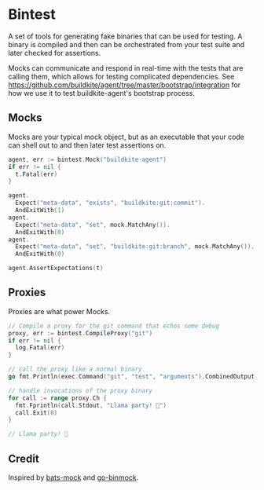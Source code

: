 Bintest
=======

A set of tools for generating fake binaries that can be used for testing. A binary is compiled and then can be orchestrated from your test suite and later checked for assertions.

Mocks can communicate and respond in real-time with the tests that are calling them, which allows for testing complicated dependencies. See https://github.com/buildkite/agent/tree/master/bootstrap/integration for how we use it to test buildkite-agent's bootstrap process.

Mocks
-----

Mocks are your typical mock object, but as an executable that your code can shell out to and then later test assertions on.

```go
agent, err := bintest.Mock("buildkite-agent")
if err != nil {
  t.Fatal(err)
}

agent.
  Expect("meta-data", "exists", "buildkite:git:commit").
  AndExitWith(1)
agent.
  Expect("meta-data", "set", mock.MatchAny()).
  AndExitWith(0)
agent.
  Expect("meta-data", "set", "buildkite:git:branch", mock.MatchAny()).
  AndExitWith(0)

agent.AssertExpectations(t)
```

Proxies
-------

Proxies are what power Mocks.

```go
// Compile a proxy for the git command that echos some debug
proxy, err := bintest.CompileProxy("git")
if err != nil {
  log.Fatal(err)
}

// call the proxy like a normal binary
go fmt.Println(exec.Command("git", "test", "arguments").CombinedOutput())

// handle invocations of the proxy binary
for call := range proxy.Ch {
  fmt.Fprintln(call.Stdout, "Llama party! 🎉")
  call.Exit(0)
}

// Llama party! 🎉
```

Credit
------

Inspired by [bats-mock](https://github.com/jasonkarns/bats-mock) and [go-binmock](https://github.com/pivotal-cf/go-binmock).
